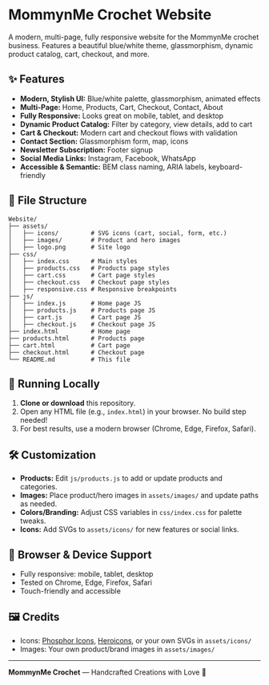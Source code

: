 # MommynMe Crochet Website

A modern, multi-page, fully responsive website for the MommynMe crochet business. Features a beautiful blue/white theme, glassmorphism, dynamic product catalog, cart, checkout, and more.

## ✨ Features
- **Modern, Stylish UI:** Blue/white palette, glassmorphism, animated effects
- **Multi-Page:** Home, Products, Cart, Checkout, Contact, About
- **Fully Responsive:** Looks great on mobile, tablet, and desktop
- **Dynamic Product Catalog:** Filter by category, view details, add to cart
- **Cart & Checkout:** Modern cart and checkout flows with validation
- **Contact Section:** Glassmorphism form, map, icons
- **Newsletter Subscription:** Footer signup
- **Social Media Links:** Instagram, Facebook, WhatsApp
- **Accessible & Semantic:** BEM class naming, ARIA labels, keyboard-friendly

## 📁 File Structure
```
Website/
├── assets/
│   ├── icons/         # SVG icons (cart, social, form, etc.)
│   ├── images/        # Product and hero images
│   ├── logo.png       # Site logo
├── css/
│   ├── index.css      # Main styles
│   ├── products.css   # Products page styles
│   ├── cart.css       # Cart page styles
│   ├── checkout.css   # Checkout page styles
│   ├── responsive.css # Responsive breakpoints
├── js/
│   ├── index.js       # Home page JS
│   ├── products.js    # Products page JS
│   ├── cart.js        # Cart page JS
│   ├── checkout.js    # Checkout page JS
├── index.html         # Home page
├── products.html      # Products page
├── cart.html          # Cart page
├── checkout.html      # Checkout page
└── README.md          # This file
```

## 🚀 Running Locally
1. **Clone or download** this repository.
2. Open any HTML file (e.g., `index.html`) in your browser. No build step needed!
3. For best results, use a modern browser (Chrome, Edge, Firefox, Safari).

## 🛠️ Customization
- **Products:** Edit `js/products.js` to add or update products and categories.
- **Images:** Place product/hero images in `assets/images/` and update paths as needed.
- **Colors/Branding:** Adjust CSS variables in `css/index.css` for palette tweaks.
- **Icons:** Add SVGs to `assets/icons/` for new features or social links.

## 📱 Browser & Device Support
- Fully responsive: mobile, tablet, desktop
- Tested on Chrome, Edge, Firefox, Safari
- Touch-friendly and accessible

## 🖼️ Credits
- Icons: [Phosphor Icons](https://phosphoricons.com/), [Heroicons](https://heroicons.com/), or your own SVGs in `assets/icons/`
- Images: Your own product/brand images in `assets/images/`

---

**MommynMe Crochet** — Handcrafted Creations with Love 💙 